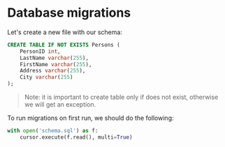 # Database migrations
Let's create a new file with our schema:
```sql
CREATE TABLE IF NOT EXISTS Persons (
    PersonID int,
    LastName varchar(255),
    FirstName varchar(255),
    Address varchar(255),
    City varchar(255)
);
```
> Note: it is important to create table only if does not exist, otherwise we will get an exception.

To run migrations on first run, we should do the following:
```python
with open('schema.sql') as f:
    cursor.execute(f.read(), multi=True)
```